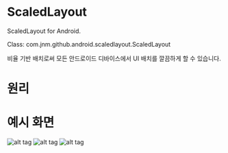 ScaledLayout
====================

ScaledLayout for Android.

Class: com.jnm.github.android.scaledlayout.ScaledLayout

비율 기반 배치로써
모든 안드로이드 디바이스에서 UI 배치를 깔끔하게 할 수 있습니다.

원리
====================


예시 화면
====================
![alt tag](https://raw.github.com/ssomai/ScaledLayout/master/images/totalshot.jpg)
![alt tag](https://raw.github.com/ssomai/ScaledLayout/master/images/tablet.jpg)
![alt tag](https://raw.github.com/ssomai/ScaledLayout/master/images/phone.jpg)




